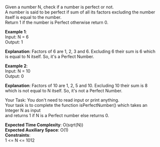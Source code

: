 Given a number N, check if a number is perfect or not.<br>
A number is said to be perfect if sum of all its factors excluding the number itself is equal to the number. <br>
Return 1 if the number is Perfect otherwise return 0.

**Example 1**: <br>
Input: N = 6  <br>
Output: 1  <br>

**Explanation**:
Factors of 6 are 1, 2, 3 and 6.
Excluding 6 their sum is 6 which
is equal to N itself. So, it's a
Perfect Number. <br>

**Example 2**: <br>
Input: N = 10 <br>
Output: 0 <br>

**Explanation**:
Factors of 10 are 1, 2, 5 and 10.
Excluding 10 their sum is 8 which
is not equal to N itself. So, it's
not a Perfect Number.

Your Task:
You don't need to read input or print anything. <br>
Your task is to complete the function isPerfectNumber() which takes an Integer N as input <br>
and returns 1 if N is a Perfect number else returns 0.

**Expected Time Complexity**: O(sqrt(N)) <br>
**Expected Auxiliary Space**: O(1) <br>
**Constraints**: <br>
1 <= N <= 1012
